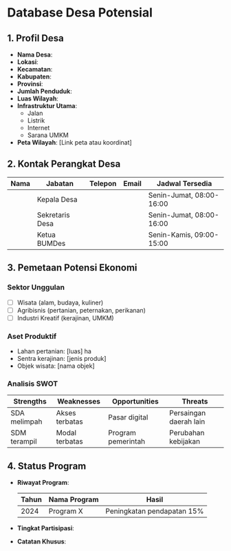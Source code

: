 # Database Desa Potensial

## 1. Profil Desa

- **Nama Desa**:
- **Lokasi**:
- **Kecamatan**:
- **Kabupaten**:
- **Provinsi**:
- **Jumlah Penduduk**:
- **Luas Wilayah**:
- **Infrastruktur Utama**:
  - Jalan
  - Listrik
  - Internet
  - Sarana UMKM
- **Peta Wilayah**: [Link peta atau koordinat]

## 2. Kontak Perangkat Desa

| Nama | Jabatan | Telepon | Email | Jadwal Tersedia |
|------|---------|---------|-------|-----------------|
|      | Kepala Desa |         |       | Senin-Jumat, 08:00-16:00 |
|      | Sekretaris Desa |       |       | Senin-Jumat, 08:00-16:00 |
|      | Ketua BUMDes |        |       | Senin-Kamis, 09:00-15:00 |

## 3. Pemetaan Potensi Ekonomi

### Sektor Unggulan

- [ ] Wisata (alam, budaya, kuliner)
- [ ] Agribisnis (pertanian, peternakan, perikanan)
- [ ] Industri Kreatif (kerajinan, UMKM)

### Aset Produktif

- Lahan pertanian: [luas] ha
- Sentra kerajinan: [jenis produk]
- Objek wisata: [nama objek]

### Analisis SWOT

| Strengths | Weaknesses | Opportunities | Threats |
|-----------|------------|---------------|---------|
| SDA melimpah | Akses terbatas | Pasar digital | Persaingan daerah lain |
| SDM terampil | Modal terbatas | Program pemerintah | Perubahan kebijakan |

## 4. Status Program

- **Riwayat Program**:

  | Tahun | Nama Program | Hasil |
  |-------|--------------|-------|
  | 2024 | Program X | Peningkatan pendapatan 15% |

- **Tingkat Partisipasi**:
- **Catatan Khusus**:
